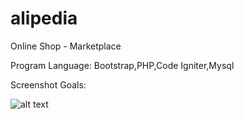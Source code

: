 # alipedia
Online Shop - Marketplace

Program Language: Bootstrap,PHP,Code Igniter,Mysql

Screenshot Goals:

![alt text](https://firebasestorage.googleapis.com/v0/b/monkey-teknologi-indonesia.appspot.com/o/Ngodings%2FportfoliosList%2FscreenshotApp%2Fb6QW8WkwDsV0ggO77rm8%2F20191125-oOw3EA-alipedia.png?alt=media&token=9e7063d9-ee4c-42c6-94e7-e0219a450e4a)
